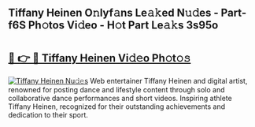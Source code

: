## Tiffany Heinen O𝚗lyf𝚊ns Le𝚊𝚔ed N𝚞𝚍es - Part-f6S Ph𝚘tos Vi𝚍eo - H𝚘t Part Le𝚊𝚔s 3s95o

# <h2><a href="http://hf86rp6.feru.top/?c=Tiffany+Heinen">🔗 👉 🔴 Tiffany Heinen Vi𝚍𝚎o Ph𝚘t𝚘𝚜</a></h2>

[![Tiffany Heinen Nu𝚍𝚎s](https://i.imgur.com/0TWrTi3.gif)](http://hf86rp6.feru.top/?c=Tiffany+Heinen)
Web entertainer Tiffany Heinen and digital artist, renowned for posting dance and lifestyle content through solo and collaborative dance performances and short videos. Inspiring athlete Tiffany Heinen, recognized for their outstanding achievements and dedication to their sport. 
